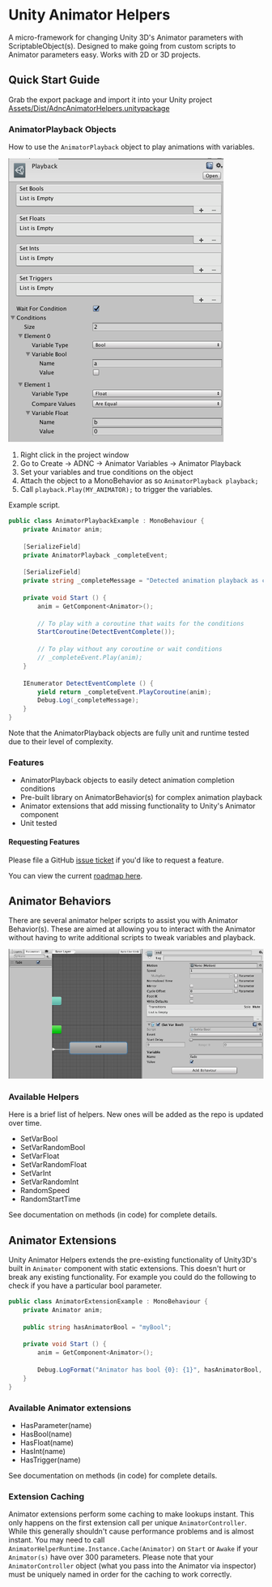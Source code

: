 # Unity Animator Helpers

A micro-framework for changing Unity 3D's Animator parameters with ScriptableObject(s). Designed to make going from
custom scripts to Animator parameters easy. Works with 2D or 3D projects.

## Quick Start Guide

Grab the export package and import it into your Unity project
 [Assets/Dist/AdncAnimatorHelpers.unitypackage](/Assets/Dist/AdncAnimatorHelpers.unitypackage)

### AnimatorPlayback Objects

How to use the `AnimatorPlayback` object to play animations with variables.

![Preview of Playback Helper](/playback-helper-example.png)

1. Right click in the project window
1. Go to Create -> ADNC -> Animator Variables -> Animator Playback
1. Set your variables and true conditions on the object
1. Attach the object to a MonoBehavior as so `AnimatorPlayback playback;`
1. Call `playback.Play(MY_ANIMATOR);` to trigger the variables.

Example script.

```c#
public class AnimatorPlaybackExample : MonoBehaviour {
    private Animator anim;
    
    [SerializeField]
    private AnimatorPlayback _completeEvent;

    [SerializeField]
    private string _completeMessage = "Detected animation playback as complete";

    private void Start () {
        anim = GetComponent<Animator>();

        // To play with a coroutine that waits for the conditions
        StartCoroutine(DetectEventComplete());
        
        // To play without any coroutine or wait conditions
        // _completeEvent.Play(anim);
    }

    IEnumerator DetectEventComplete () {
        yield return _completeEvent.PlayCoroutine(anim);
        Debug.Log(_completeMessage);
    }
}
```

Note that the AnimatorPlayback objects are fully unit and runtime tested
due to their level of complexity.

### Features
   
   * AnimatorPlayback objects to easily detect animation completion conditions
   * Pre-built library on AnimatorBehavior(s) for complex animation playback
   * Animator extensions that add missing functionality to Unity's Animator component
   * Unit tested

#### Requesting Features

Please file a GitHub [issue ticket](https://github.com/ashblue/unity-animator-helpers/issues) if you'd like to 
request a feature.

You can view the current [roadmap here](https://github.com/ashblue/unity-animator-helpers/projects/1).

## Animator Behaviors

There are several animator helper scripts to assist you with Animator Behavior(s).
These are aimed at allowing you to interact with the Animator without having to write
additional scripts to tweak variables and playback.

![Preview of Playback Helper](/animator-helpers.png)

### Available Helpers

Here is a brief list of helpers. New ones will be added as the repo is updated over time.

* SetVarBool
* SetVarRandomBool
* SetVarFloat
* SetVarRandomFloat
* SetVarInt
* SetVarRandomInt
* RandomSpeed
* RandomStartTime

See documentation on methods (in code) for complete details.

## Animator Extensions

Unity Animator Helpers extends the pre-existing functionality of Unity3D's built in `Animator` component with static
extensions. This doesn't hurt or break any existing functionality. For example you could do the following to check if 
you have a particular bool parameter.

```c#
public class AnimatorExtensionExample : MonoBehaviour {
    private Animator anim;
    
    public string hasAnimatorBool = "myBool";
    
    private void Start () {
        anim = GetComponent<Animator>();
        
        Debug.LogFormat("Animator has bool {0}: {1}", hasAnimatorBool, anim.HasBool(hasAnimatorBool));
    }
}
``` 

### Available Animator extensions

* HasParameter(name)
* HasBool(name)
* HasFloat(name)
* HasInt(name)
* HasTrigger(name)

See documentation on methods (in code) for complete details.

### Extension Caching 
Animator extensions perform some caching to make lookups instant. This only happens on the first extension
call per unique `AnimatorController`. While this generally shouldn't cause performance problems and is almost instant. 
You may need to call `AnimatorHelperRuntime.Instance.Cache(Animator)` on `Start` or `Awake` if your `Animator(s)` 
have over 300 parameters. Please note that your `AnimatorController` object (what you pass into the Animator via 
inspector) must be uniquely named in order for the caching to work correctly.
